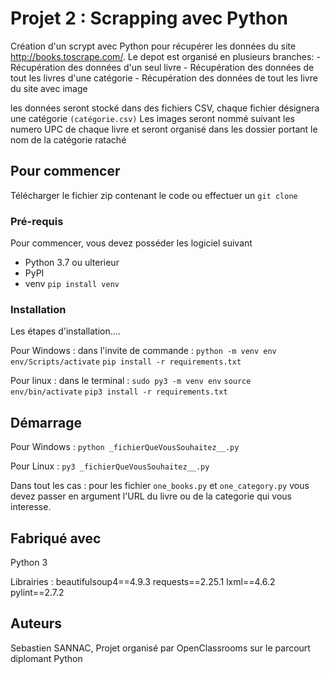 # Projet 2 : Scrapping avec Python

Création d'un scrypt avec Python pour récupérer les données du site http://books.toscrape.com/.
Le depot est organisé en plusieurs branches:
    - Récupération des données d'un seul livre
    - Récupération des données de tout les livres d'une catégorie
    - Récupération des données de tout les livre du site avec image

les données seront stocké dans des fichiers CSV, chaque fichier désignera une catégorie ``(catégorie.csv)`` 
Les images seront nommé suivant les numero UPC de chaque livre et seront organisé dans les dossier portant le nom de la catégorie rataché

## Pour commencer

Télécharger le fichier zip contenant le code ou effectuer un ``git clone``

### Pré-requis

Pour commencer, vous devez posséder les logiciel suivant

- Python 3.7 ou ulterieur
- PyPI
- venv  ``pip install venv``

### Installation

Les étapes d'installation....

Pour Windows :
   dans l'invite de commande : ``python -m venv env``  ``env/Scripts/activate``  ``pip install -r requirements.txt``   

Pour linux :
   dans le terminal : ``sudo py3 -m venv env``  ``source env/bin/activate``  ``pip3 install -r requirements.txt``   



## Démarrage
Pour Windows :
     ``python _fichierQueVousSouhaitez__.py``
	 
Pour Linux :
     ``py3 _fichierQueVousSouhaitez__.py``

Dans tout les cas :
      pour les fichier ``one_books.py`` et ``one_category.py`` vous devez passer en argument l'URL du livre ou de la categorie qui vous interesse.
## Fabriqué avec

Python 3

Librairies :
	beautifulsoup4==4.9.3
	requests==2.25.1
	lxml==4.6.2
	pylint==2.7.2
	
## Auteurs

Sebastien SANNAC, Projet organisé par OpenClassrooms sur le parcourt diplomant Python



